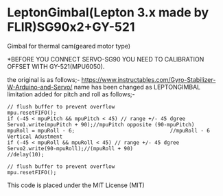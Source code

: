 # LeptonGimbal(Lepton 3.x made by FLIR)SG90x2+GY-521
Gimbal for thermal cam(geared motor type)

*BEFORE YOU CONNECT SERVO-SG90 YOU NEED TO CALIBRATION OFFSET WITH GY-521(MPU6050).

the original is as follows;-
https://www.instructables.com/Gyro-Stabilizer-W-Arduino-and-Servo/
name has been changed as LEPTONGIMBAL
limitation added for pitch and roll as follows;-

    // flush buffer to prevent overflow
    mpu.resetFIFO();
    if (-45 < mpuPitch && mpuPitch < 45) // range +/- 45 dgree
    Servo1.write(mpuPitch + 90);//mpuPitch opposite (90-mpuPitch)
    mpuRoll = mpuRoll - 6;                               //mpuRoll - 6 Vertical Adustment
    if (-45 < mpuRoll && mpuRoll < 45) // range +/- 45 dgree
    Servo2.write(90-mpuRoll);//(mpuRoll + 90)
    //delay(10);

    // flush buffer to prevent overflow
    mpu.resetFIFO();
This code is placed under the MIT License (MIT)    
